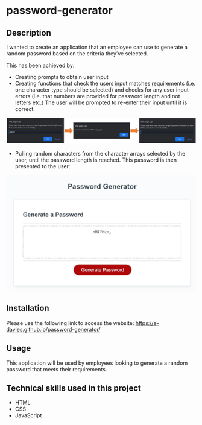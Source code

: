 # password-generator

## Description

I wanted to create an application that an employee can use to generate a random password based on the criteria they’ve selected.

This has been achieved by:
* Creating prompts to obtain user input
* Creating functions that check the users input matches requirements (i.e. one character type should be selected) and checks for any user input errors (i.e. that numbers are provided for password length and not letters etc.) The user will be prompted to re-enter their input until it is correct. 

![screenshot of application asking user for valid input](./images/user-error.JPG) 

* Pulling random characters from the character arrays selected by the user, until the password length is reached. This password is then presented to the user:

![screenshot of password presented to the user on the browser](./images/generated-password.JPG)



## Installation

Please use the following link to access the website: https://e-davies.github.io/password-generator/

## Usage

This application will be used by employees looking to generate a random password that meets their requirements.

## Technical skills used in this project

* HTML
* CSS
* JavaScript
